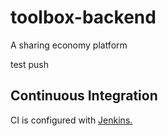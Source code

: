 # toolbox-backend
A sharing economy platform

test push


## Continuous Integration
CI is configured with [Jenkins.](http://81.224.130.14:8080/)

